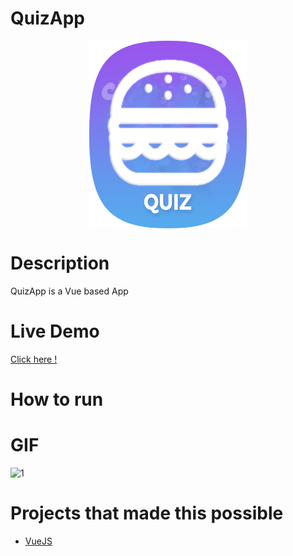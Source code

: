 # QuizApp
<img src="logo.png" data-canonical-src="logo.png" width="300" height="300" style="display: block; margin-left: auto;margin-right: auto;width: 50%;"/>

# Description 

QuizApp is a Vue based App 

# Live Demo

<a href="http://sagiweizmann.com/QuizApp/"> Click here ! </a>

# How to run


# GIF
![1](photos/system.png)

# Projects that made this possible

 * [VueJS](https://github.com/vuejs)
